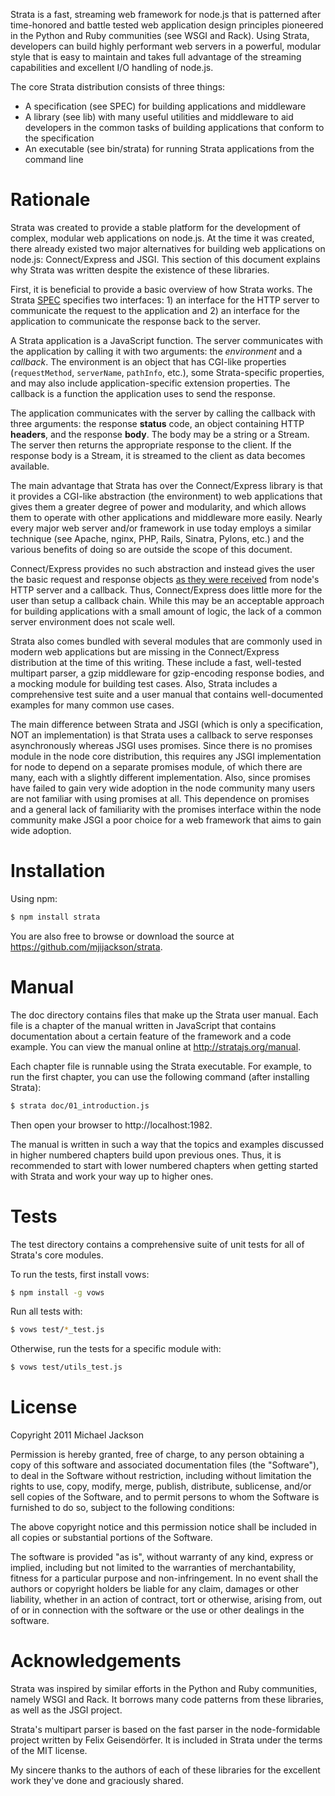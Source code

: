 Strata is a fast, streaming web framework for node.js that is patterned after
time-honored and battle tested web application design principles pioneered in
the Python and Ruby communities (see WSGI and Rack). Using Strata, developers
can build highly performant web servers in a powerful, modular style that is
easy to maintain and takes full advantage of the streaming capabilities and
excellent I/O handling of node.js.

The core Strata distribution consists of three things:

  - A specification (see SPEC) for building applications and middleware
  - A library (see lib) with many useful utilities and middleware to aid
    developers in the common tasks of building applications that conform to
    the specification
  - An executable (see bin/strata) for running Strata applications from the
    command line

# Rationale

Strata was created to provide a stable platform for the development of complex,
modular web applications on node.js. At the time it was created, there already
existed two major alternatives for building web applications on node.js:
Connect/Express and JSGI. This section of this document explains why Strata was
written despite the existence of these libraries.

First, it is beneficial to provide a basic overview of how Strata works. The
Strata [SPEC](https://github.com/mjijackson/strata/blob/master/SPEC) specifies
two interfaces: 1) an interface for the HTTP server to communicate the request
to the application and 2) an interface for the application to communicate the
response back to the server.

A Strata application is a JavaScript function. The server communicates with the
application by calling it with two arguments: the *environment* and a
*callback*. The environment is an object that has CGI-like properties
(`requestMethod`, `serverName`, `pathInfo`, etc.), some Strata-specific
properties, and may also include application-specific extension properties. The
callback is a function the application uses to send the response.

The application communicates with the server by calling the callback with three
arguments: the response **status** code, an object containing HTTP **headers**,
and the response **body**. The body may be a string or a Stream. The server then
returns the appropriate response to the client. If the response body is a
Stream, it is streamed to the client as data becomes available.

The main advantage that Strata has over the Connect/Express library is that it
provides a CGI-like abstraction (the environment) to web applications that gives
them a greater degree of power and modularity, and which allows them to operate
with other applications and middleware more easily. Nearly every major web
server and/or framework in use today employs a similar technique (see Apache,
nginx, PHP, Rails, Sinatra, Pylons, etc.) and the various benefits of doing so
are outside the scope of this document.

Connect/Express provides no such abstraction and instead gives the user the
basic request and response objects [as they were received](http://nodejs.org/api/http.html#event_request_)
from node's HTTP server and a callback. Thus, Connect/Express does little more
for the user than setup a callback chain. While this may be an acceptable
approach for building applications with a small amount of logic, the lack of a
common server environment does not scale well.

Strata also comes bundled with several modules that are commonly used in modern
web applications but are missing in the Connect/Express distribution at the time
of this writing. These include a fast, well-tested multipart parser, a gzip
middleware for gzip-encoding response bodies, and a mocking module for building
test cases. Also, Strata includes a comprehensive test suite and a user manual
that contains well-documented examples for many common use cases.

The main difference between Strata and JSGI (which is only a specification, NOT
an implementation) is that Strata uses a callback to serve responses
asynchronously whereas JSGI uses promises. Since there is no promises module in
the node core distribution, this requires any JSGI implementation for node to
depend on a separate promises module, of which there are many, each with a
slightly different implementation. Also, since promises have failed to gain very
wide adoption in the node community many users are not familiar with using
promises at all. This dependence on promises and a general lack of familiarity
with the promises interface within the node community make JSGI a poor choice
for a web framework that aims to gain wide adoption.

# Installation

Using npm:

``` bash
$ npm install strata
```

You are also free to browse or download the source at https://github.com/mjijackson/strata.

# Manual

The doc directory contains files that make up the Strata user manual. Each file
is a chapter of the manual written in JavaScript that contains documentation
about a certain feature of the framework and a code example. You can view the
manual online at http://stratajs.org/manual.

Each chapter file is runnable using the Strata executable. For example, to run
the first chapter, you can use the following command (after installing Strata):

``` bash
$ strata doc/01_introduction.js
```

Then open your browser to http://localhost:1982.

The manual is written in such a way that the topics and examples discussed in
higher numbered chapters build upon previous ones. Thus, it is recommended to
start with lower numbered chapters when getting started with Strata and work
your way up to higher ones.

# Tests

The test directory contains a comprehensive suite of unit tests for all of
Strata's core modules.

To run the tests, first install vows:

``` bash
$ npm install -g vows
```

Run all tests with:

``` bash
$ vows test/*_test.js
```

Otherwise, run the tests for a specific module with:

``` bash
$ vows test/utils_test.js
```

# License

Copyright 2011 Michael Jackson

Permission is hereby granted, free of charge, to any person obtaining a copy
of this software and associated documentation files (the "Software"), to deal
in the Software without restriction, including without limitation the rights
to use, copy, modify, merge, publish, distribute, sublicense, and/or sell
copies of the Software, and to permit persons to whom the Software is
furnished to do so, subject to the following conditions:

The above copyright notice and this permission notice shall be included in
all copies or substantial portions of the Software.

The software is provided "as is", without warranty of any kind, express or
implied, including but not limited to the warranties of merchantability,
fitness for a particular purpose and non-infringement. In no event shall the
authors or copyright holders be liable for any claim, damages or other
liability, whether in an action of contract, tort or otherwise, arising from,
out of or in connection with the software or the use or other dealings in
the software.

# Acknowledgements

Strata was inspired by similar efforts in the Python and Ruby communities,
namely WSGI and Rack. It borrows many code patterns from these libraries, as
well as the JSGI project.

Strata's multipart parser is based on the fast parser in the node-formidable
project written by Felix Geisendörfer. It is included in Strata under the terms
of the MIT license.

My sincere thanks to the authors of each of these libraries for the excellent
work they've done and graciously shared.
